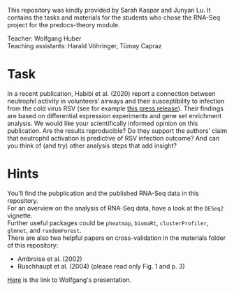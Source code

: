 This repository was kindly provided by Sarah Kaspar and Junyan Lu. It contains the tasks and materials for the students who chose the RNA-Seq project for the predocs-theory module.  

Teacher: Wolfgang Huber  
Teaching assistants: Harald Vöhringer, Tümay Capraz  

# Task

In a recent publication, Habibi et al. (2020) report a connection between neutrophil activity in volunteers’ airways and their susceptibility to infection from the cold virus RSV (see for example [this press release](https://www.imperial.ac.uk/news/206253/bacteria-fighting-cells-airways-boost-infection-risk/)).
Their findings are based on differential expression experiments and gene set enrichment analysis.
We would like your scientifically informed opinion on this publication. Are the results reproducible? Do they support the authors’ claim that neutrophil activation is predictive of RSV infection outcome? And can you think of (and try) other analysis steps that add insight? 

# Hints  

You'll find the pubplication and the published RNA-Seq data in this repository.  
For an overview on the analysis of RNA-Seq data, have a look at the `DESeq2` vignette.  
Further useful packages could be `pheatmap`, `biomaRt`, `clusterProfiler`, `glmnet`, and `randomForest`.  
There are also two helpful papers on cross-validation in the materials folder of this repository:  
+ Ambroise et al. (2002)
+ Ruschhaupt et al. (2004) (please read only Fig. 1 and p. 3)

[Here](https://docs.google.com/presentation/d/1eAzksVhkN59JC9DPuSKRqkFkaF0PzUkHq6EamzVTct8/edit#slide=id.p1) is the link to Wolfgang's presentation.


